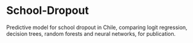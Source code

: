 # School-Dropout
Predictive model for school dropout in Chile, comparing logit regression, decision trees, random forests and neural networks, for publication.
